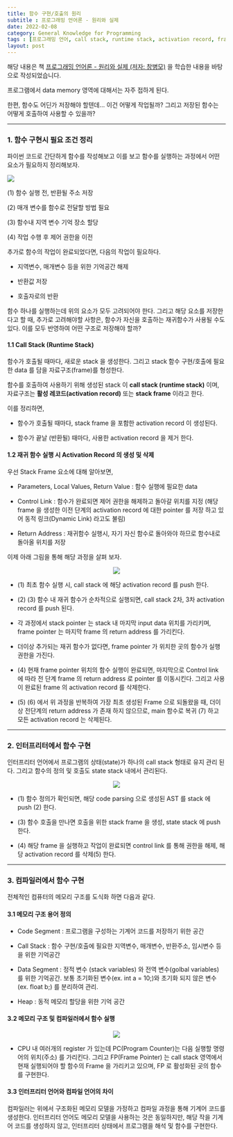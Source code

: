 ```yaml
---
title: 함수 구현/호출의 원리
subtitle : 프로그래밍 언어론 - 원리와 실제
date: 2022-02-08
category: General Knowledge for Programming
tags : [프로그래밍 언어, call stack, runtime stack, activation record, frame stack, frame pointer, control link, dynamic link]
layout: post
---
```


해당 내용은 책 [프로그래밍 언어론 - 원리와 실제 (저자: 창병모)](http://www.kyobobook.co.kr/product/detailViewKor.laf?mallGb=KOR&ejkGb=KOR&barcode=9791185578729) 을 학습한 내용을 바탕으로 작성되었습니다.

프로그램에서 data memory 영역에 대해서는 자주 접하게 된다.  

한편, 함수도 어딘가 저장해야 할텐데... 이건 어떻게 작업될까? 그리고 저장된 함수는 어떻게 호출하여 사용할 수 있을까?

------------------------------------------------------------------------------

### 1. 함수 구현시 필요 조건 정리

파이썬 코드로 간단하게 함수를 작성해보고 이를 보고 함수를 실행하는 과정에서 어떤 요소가 필요하지 정리해보자.

<img src="004function01.png">


  (1) 함수 실행 전, 반환될 주소 저장

  (2) 매개 변수를 함수로 전달할 방법 필요

  (3) 함수내 지역 변수 기억 장소 할당

  (4) 작업 수행 후 제어 권한을 이전


추가로 함수의 작업이 완료되었다면, 다음의 작업이 필요하다.

  * 지역변수, 매개변수 등을 위한 기억공간 해제

  * 반환값 저장

  * 호출자로의 반환


  함수 하나를 실행하는데 위의 요소가 모두 고려되어야 한다. 그리고 해당 요소를 저장한다고 할 때, 추가로 고려해야할 사항은, 함수가 자신을 호출하는 재귀함수가 사용될 수도 있다. 이를 모두 반영하여 어떤 구조로 저장해야 할까?

#### 1.1 Call Stack (Runtime Stack)

함수가 호출될 때마다, 새로운 stack 을 생성한다. 그리고 stack 함수 구현/호출에 필요한 data 를 담을 자료구조(frame)를 형성한다.

함수를 호출하여 사용하기 위해 생성된 stack 이 <strong>call stack (runtime stack)</strong> 이며, 자료구조는 <strong>활성 레코드(activation record)</strong> 또는 <strong>stack frame</strong> 이라고 한다.

이를 정리하면,

  * 함수가 호출될 때마다, stack frame 을 포함한 activation record 이 생성된다.

  * 함수가 끝날 (반환될) 때마다, 사용한 activation record 을 제거 한다.

#### 1.2 재귀 함수 실행 시 Activation Record 의 생성 및 삭제

우선 Stack Frame 요소에 대해 알아보면,

* Parameters, Local Values, Return Value : 함수 실행에 필요한 data

* Control Link : 함수가 완료되면 제어 권한을 해제하고 돌아갈 위치를 지정 (해당 frame 을 생성한 이전 단계의 activation record 에 대한 pointer 를 저장 하고 있어 동적 링크(Dynamic Link) 라고도 불림)

* Return Address : 재귀함수 실행시, 자기 자신 함수로 돌아와야 하므로 함수내로 돌아올 위치를 저장


이제 아래 그림을 통해 해당 과정을 살펴 보자.

<p align="center"><img src="004function02.png"></p>

  * (1) 최초 함수 실행 시, call stack 에 해당 activation record 를 push 한다.

  * (2) (3) 함수 내 재귀 함수가 순차적으로 실행되면, call stack 2차, 3차 activation record 를 push 된다.

  * 각 과정에서 stack pointer 는 stack 내 마지막 input data 위치를 가리키며, frame pointer 는 마지막 frame 의 return address 를 가리킨다.

  * 더이상 추가되는 재귀 함수가 없다면, frame pointer 가 위치한 곳의 함수가 실행권한을 가진다.

  * (4) 현재 frame pointer 위치의 함수 실행이 완료되면, 마지막으로 Control link 에 따라 전 단계 frame 의 return address 로 pointer 를 이동시킨다. 그리고 사용이 완료된 frame 의 activation record 를 삭제한다.

  * (5) (6) 에서 위 과정을 반복하여 가장 최초 생성된 Frame 으로 되돌왔을 때, 더이상 전단계의 return address 가 존재 하지 않으므로, main 함수로 복귀 (7) 하고 모든 activation record 는 삭제된다.


------------------------------------------------------------------------------

### 2. 인터프리터에서 함수 구현

인터프리터 언어에서 프로그램의 상태(state)가 하나의 call stack 형태로 유지 관리 된다. 그리고 함수의 정의 및 호출도 state stack 내에서 관리된다.

 <p align="center"><img src="004function03.png"></p>

 * (1) 함수 정의가 확인되면, 해당 code parsing 으로 생성된 AST 를 stack 에 push (2) 한다.

 * (3) 함수 호출을 만나면 호출을 위한 stack frame 을 생성, state stack 에 push 한다.

 * (4) 해당 frame 을 실행하고 작업이 완료되면 control link 를 통해 권한을 해제, 해당 activation record 를 삭제(5) 한다.

------------------------------------------------------------------------------

### 3. 컴파일러에서 함수 구현

 전체적인 컴퓨터의 메모리 구조를 도식화 하면 다음과 같다.

#### 3.1 메모리 구조 용어 정의

  * Code Segment : 프로그램을 구성하는 기계어 코드를 저장하기 위한 공간

  * Call Stack : 함수 구현/호출에 필요한 지역변수, 매개변수, 반환주소, 임시변수 등을 위한 기억공간

  * Data Segment : 정적 변수 (stack variables) 와 전역 변수(golbal variables) 를 위한 기억공간. 보통 초기화된 변수(ex. int a = 10;)와 초기화 되지 않은 변수 (ex. float b;) 를 분리하여 관리.

  * Heap : 동적 메모리 할당을 위한 기억 공간

#### 3.2 메모리 구조 및 컴파일러에서 함수 실행

 <p align="center"><img src="004function04.png"></p>

 * CPU 내 여러개의 register 가 있는데 PC(Program Counter)는 다음 실행할 명령어의 위치(주소) 를 가리킨다. 그리고 FP(Frame Pointer) 는 call stack 영역에서 현재 실행되어야 할 함수의 Frame 을 가리키고 있으며, FP 로 활성화된 곳의 함수를 구현한다.

#### 3.3 인터프리터 언어와 컴파일 언어의 차이

컴파일러는 위에서 구조화된 메모리 모델을 가정하고 컴파일 과정을 통해 기계어 코드를 생성한다. 인터프리터 언어도 메모리 모델을 사용하는 것은 동일하지만, 해당 작을 기계어 코드를 생성하지 않고, 인터프리터 상태에서 프로그램을 해석 및 함수를 구현한다.
